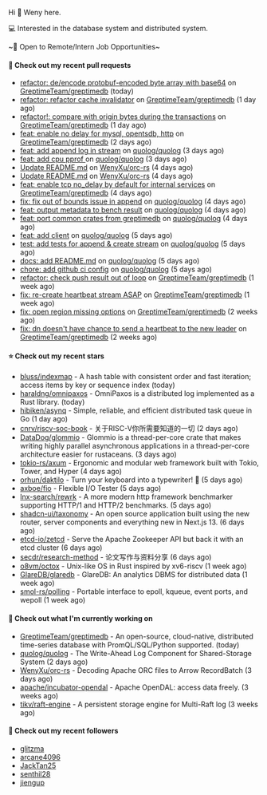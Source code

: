 Hi 👋 Weny here.

💻 Interested in the database system and distributed system.

~🍺 Open to Remote/Intern Job Opportunities~

#### 🔨 Check out my recent pull requests

- [refactor: de/encode protobuf-encoded byte array with base64](https://github.com/GreptimeTeam/greptimedb/pull/2545) on [GreptimeTeam/greptimedb](https://github.com/GreptimeTeam/greptimedb) (today)
- [refactor: refactor cache invalidator](https://github.com/GreptimeTeam/greptimedb/pull/2540) on [GreptimeTeam/greptimedb](https://github.com/GreptimeTeam/greptimedb) (1 day ago)
- [refactor!: compare with origin bytes during the transactions](https://github.com/GreptimeTeam/greptimedb/pull/2538) on [GreptimeTeam/greptimedb](https://github.com/GreptimeTeam/greptimedb) (1 day ago)
- [feat: enable no delay for mysql, opentsdb, http](https://github.com/GreptimeTeam/greptimedb/pull/2530) on [GreptimeTeam/greptimedb](https://github.com/GreptimeTeam/greptimedb) (2 days ago)
- [feat: add append log in stream](https://github.com/quolog/quolog/pull/9) on [quolog/quolog](https://github.com/quolog/quolog) (3 days ago)
- [feat: add cpu pprof ](https://github.com/quolog/quolog/pull/8) on [quolog/quolog](https://github.com/quolog/quolog) (3 days ago)
- [Update README.md](https://github.com/WenyXu/orc-rs/pull/8) on [WenyXu/orc-rs](https://github.com/WenyXu/orc-rs) (4 days ago)
- [Update README.md](https://github.com/WenyXu/orc-rs/pull/7) on [WenyXu/orc-rs](https://github.com/WenyXu/orc-rs) (4 days ago)
- [feat: enable tcp no_delay by default for internal services](https://github.com/GreptimeTeam/greptimedb/pull/2527) on [GreptimeTeam/greptimedb](https://github.com/GreptimeTeam/greptimedb) (4 days ago)
- [fix: fix out of bounds issue in append](https://github.com/quolog/quolog/pull/7) on [quolog/quolog](https://github.com/quolog/quolog) (4 days ago)
- [feat: output metadata to bench result](https://github.com/quolog/quolog/pull/6) on [quolog/quolog](https://github.com/quolog/quolog) (4 days ago)
- [feat: port common crates from greptimedb](https://github.com/quolog/quolog/pull/5) on [quolog/quolog](https://github.com/quolog/quolog) (4 days ago)
- [feat: add client](https://github.com/quolog/quolog/pull/4) on [quolog/quolog](https://github.com/quolog/quolog) (5 days ago)
- [test: add tests for append &amp; create stream](https://github.com/quolog/quolog/pull/3) on [quolog/quolog](https://github.com/quolog/quolog) (5 days ago)
- [docs: add README.md](https://github.com/quolog/quolog/pull/2) on [quolog/quolog](https://github.com/quolog/quolog) (5 days ago)
- [chore: add github ci config](https://github.com/quolog/quolog/pull/1) on [quolog/quolog](https://github.com/quolog/quolog) (5 days ago)
- [refactor: check push result out of loop](https://github.com/GreptimeTeam/greptimedb/pull/2511) on [GreptimeTeam/greptimedb](https://github.com/GreptimeTeam/greptimedb) (1 week ago)
- [fix: re-create heartbeat stream ASAP](https://github.com/GreptimeTeam/greptimedb/pull/2499) on [GreptimeTeam/greptimedb](https://github.com/GreptimeTeam/greptimedb) (1 week ago)
- [fix: open region missing options](https://github.com/GreptimeTeam/greptimedb/pull/2473) on [GreptimeTeam/greptimedb](https://github.com/GreptimeTeam/greptimedb) (2 weeks ago)
- [fix: dn doesn&#39;t have chance to send a heartbeat to the new leader](https://github.com/GreptimeTeam/greptimedb/pull/2471) on [GreptimeTeam/greptimedb](https://github.com/GreptimeTeam/greptimedb) (2 weeks ago)

#### ⭐ Check out my recent stars

- [bluss/indexmap](https://github.com/bluss/indexmap) - A hash table with consistent order and fast iteration; access items by key or sequence index (today)
- [haraldng/omnipaxos](https://github.com/haraldng/omnipaxos) - OmniPaxos is a distributed log implemented as a Rust library. (today)
- [hibiken/asynq](https://github.com/hibiken/asynq) - Simple, reliable, and efficient distributed task queue in Go (1 day ago)
- [cnrv/riscv-soc-book](https://github.com/cnrv/riscv-soc-book) - 关于RISC-V你所需要知道的一切 (2 days ago)
- [DataDog/glommio](https://github.com/DataDog/glommio) - Glommio is a thread-per-core crate that makes writing highly parallel asynchronous applications in a thread-per-core architecture easier for rustaceans. (3 days ago)
- [tokio-rs/axum](https://github.com/tokio-rs/axum) - Ergonomic and modular web framework built with Tokio, Tower, and Hyper (4 days ago)
- [orhun/daktilo](https://github.com/orhun/daktilo) - Turn your keyboard into a typewriter! 📇 (5 days ago)
- [axboe/fio](https://github.com/axboe/fio) - Flexible I/O Tester (5 days ago)
- [lnx-search/rewrk](https://github.com/lnx-search/rewrk) - A more modern http framework benchmarker supporting HTTP/1 and HTTP/2 benchmarks. (5 days ago)
- [shadcn-ui/taxonomy](https://github.com/shadcn-ui/taxonomy) - An open source application built using the new router, server components and everything new in Next.js 13. (6 days ago)
- [etcd-io/zetcd](https://github.com/etcd-io/zetcd) - Serve the Apache Zookeeper API but back it with an etcd cluster (6 days ago)
- [secdr/research-method](https://github.com/secdr/research-method) - 论文写作与资料分享 (6 days ago)
- [o8vm/octox](https://github.com/o8vm/octox) - Unix-like OS in Rust inspired by xv6-riscv (1 week ago)
- [GlareDB/glaredb](https://github.com/GlareDB/glaredb) - GlareDB: An analytics DBMS for distributed data (1 week ago)
- [smol-rs/polling](https://github.com/smol-rs/polling) - Portable interface to epoll, kqueue, event ports, and wepoll (1 week ago)

#### 👷 Check out what I'm currently working on

- [GreptimeTeam/greptimedb](https://github.com/GreptimeTeam/greptimedb) - An open-source, cloud-native, distributed time-series database with PromQL/SQL/Python supported. (today)
- [quolog/quolog](https://github.com/quolog/quolog) - The Write-Ahead Log Component for Shared-Storage System (2 days ago)
- [WenyXu/orc-rs](https://github.com/WenyXu/orc-rs) - Decoding Apache ORC files to Arrow RecordBatch (3 days ago)
- [apache/incubator-opendal](https://github.com/apache/incubator-opendal) - Apache OpenDAL: access data freely. (3 weeks ago)
- [tikv/raft-engine](https://github.com/tikv/raft-engine) - A persistent storage engine for Multi-Raft log (3 weeks ago)

#### 👯 Check out my recent followers

- [glitzma](https://github.com/glitzma)
- [arcane4096](https://github.com/arcane4096)
- [JackTan25](https://github.com/JackTan25)
- [senthil28](https://github.com/senthil28)
- [jiengup](https://github.com/jiengup)


